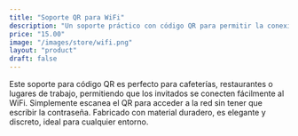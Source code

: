 ```yaml
---
title: "Soporte QR para WiFi"
description: "Un soporte práctico con código QR para permitir la conexión rápida a la red WiFi."
price: "15.00"
image: "/images/store/wifi.png"
layout: "product"
draft: false
---
```

Este soporte para código QR es perfecto para cafeterías, restaurantes o lugares de trabajo, permitiendo que los invitados se conecten fácilmente al WiFi. Simplemente escanea el QR para acceder a la red sin tener que escribir la contraseña. Fabricado con material duradero, es elegante y discreto, ideal para cualquier entorno.
